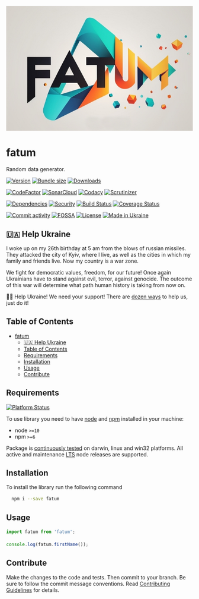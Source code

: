![Logo](docs/logo.jpg "fatum")
# fatum
Random data generator.

[![Version][badge-vers]][npm]
[![Bundle size][npm-size-badge]][npm-size-url]
[![Downloads][npm-downloads-badge]][npm]

[![CodeFactor][codefactor-badge]][codefactor-url]
[![SonarCloud][sonarcloud-badge]][sonarcloud-url]
[![Codacy][codacy-badge]][codacy-url]
[![Scrutinizer][scrutinizer-badge]][scrutinizer-url]

[![Dependencies][badge-deps]][npm]
[![Security][snyk-badge]][snyk-url]
[![Build Status][tests-badge]][tests-url]
[![Coverage Status][badge-coverage]][url-coverage]

[![Commit activity][commit-activity-badge]][github]
[![FOSSA][fossa-badge]][fossa-url]
[![License][badge-lic]][github]
[![Made in Ukraine][ukr-badge]][ukr-link]

## 🇺🇦 Help Ukraine
I woke up on my 26th birthday at 5 am from the blows of russian missiles. They attacked the city of Kyiv, where I live, as well as the cities in which my family and friends live. Now my country is a war zone. 

We fight for democratic values, freedom, for our future! Once again Ukrainians have to stand against evil, terror, against genocide. The outcome of this war will determine what path human history is taking from now on.

💛💙  Help Ukraine! We need your support! There are [dozen ways][ukr-link] to help us, just do it!


## Table of Contents
- [fatum](#fatum)
  - [🇺🇦 Help Ukraine](#-help-ukraine)
  - [Table of Contents](#table-of-contents)
  - [Requirements](#requirements)
  - [Installation](#installation)
  - [Usage](#usage)
  - [Contribute](#contribute)

## Requirements
[![Platform Status][node-ver-test-badge]][node-ver-test-url]

To use library you need to have [node](https://nodejs.org) and [npm](https://www.npmjs.com) installed in your machine:

* node `>=10`
* npm `>=6`

Package is [continuously tested][node-ver-test-url] on darwin, linux and win32 platforms. All active and maintenance [LTS](https://nodejs.org/en/about/releases/) node releases are supported.

## Installation

To install the library run the following command

```bash
  npm i --save fatum
```

## Usage

```javascript
import fatum from 'fatum';

console.log(fatum.firstName());

```

## Contribute

Make the changes to the code and tests. Then commit to your branch. Be sure to follow the commit message conventions. Read [Contributing Guidelines](.github/CONTRIBUTING.md) for details.

[npm]: https://www.npmjs.com/package/fatum
[github]: https://github.com/pustovitDmytro/fatum
[coveralls]: https://coveralls.io/github/pustovitDmytro/fatum?branch=master
[badge-deps]: https://img.shields.io/librariesio/release/npm/fatum.svg
[badge-vers]: https://img.shields.io/npm/v/fatum.svg
[badge-lic]: https://img.shields.io/github/license/pustovitDmytro/fatum.svg
[badge-coverage]: https://coveralls.io/repos/github/pustovitDmytro/fatum/badge.svg?branch=master
[url-coverage]: https://coveralls.io/github/pustovitDmytro/fatum?branch=master

[snyk-badge]: https://snyk-widget.herokuapp.com/badge/npm/fatum/badge.svg
[snyk-url]: https://snyk.io/advisor/npm-package/fatum

[tests-badge]: https://img.shields.io/circleci/build/github/pustovitDmytro/fatum
[tests-url]: https://app.circleci.com/pipelines/github/pustovitDmytro/fatum

[codefactor-badge]: https://www.codefactor.io/repository/github/pustovitdmytro/fatum/badge
[codefactor-url]: https://www.codefactor.io/repository/github/pustovitdmytro/fatum

[commit-activity-badge]: https://img.shields.io/github/commit-activity/m/pustovitDmytro/fatum

[scrutinizer-badge]: https://scrutinizer-ci.com/g/pustovitDmytro/fatum/badges/quality-score.png?b=master
[scrutinizer-url]: https://scrutinizer-ci.com/g/pustovitDmytro/fatum/?branch=master

[codacy-badge]: https://app.codacy.com/project/badge/Grade/8667aa23afaa4725854f098c4b5e8890
[codacy-url]: https://www.codacy.com/gh/pustovitDmytro/fatum/dashboard?utm_source=github.com&amp;utm_medium=referral&amp;utm_content=pustovitDmytro/fatum&amp;utm_campaign=Badge_Grade

[sonarcloud-badge]: https://sonarcloud.io/api/project_badges/measure?project=pustovitDmytro_fatum&metric=alert_status
[sonarcloud-url]: https://sonarcloud.io/dashboard?id=pustovitDmytro_fatum

[npm-downloads-badge]: https://img.shields.io/npm/dw/fatum
[npm-size-badge]: https://img.shields.io/bundlephobia/min/fatum
[npm-size-url]: https://bundlephobia.com/result?p=fatum

[node-ver-test-badge]: https://github.com/pustovitDmytro/fatum/actions/workflows/npt.yml/badge.svg?branch=master
[node-ver-test-url]: https://github.com/pustovitDmytro/fatum/actions?query=workflow%3A%22Node.js+versions%22

[fossa-badge]: https://app.fossa.com/api/projects/custom%2B24828%2Ffatum.svg?type=shield
[fossa-url]: https://app.fossa.com/projects/custom%2B24828%2Ffatum?ref=badge_shield

[ukr-badge]: https://img.shields.io/badge/made_in-ukraine-ffd700.svg?labelColor=0057b7
[ukr-link]: https://war.ukraine.ua